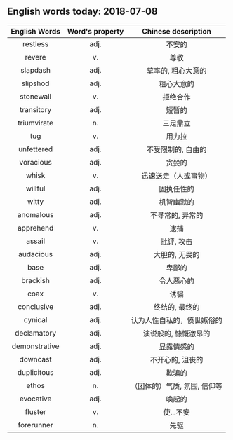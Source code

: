 ## English words today: 2018-07-08

| English Words | Word's property | Chinese description |
| :-----------: | :-------------: | :-----------------: |
| restless | adj. | 不安的 |
| revere | v. | 尊敬 |
| slapdash | adj. | 草率的, 粗心大意的 |
| slipshod | adj. | 粗心大意的 |
| stonewall | v. | 拒绝合作 |
| transitory | adj. | 短暂的 |
| triumvirate | n.  | 三足鼎立 |
| tug | v. | 用力拉 |
| unfettered | adj. | 不受限制的, 自由的 |
| voracious | adj. | 贪婪的 |
| whisk | v. | 迅速送走（人或事物） |
| willful | adj. | 固执任性的 |
| witty | adj. | 机智幽默的 |
| anomalous | adj. | 不寻常的, 异常的 |
| apprehend | v. | 逮捕 |
| assail | v. | 批评, 攻击 |
| audacious | adj. | 大胆的, 无畏的 |
| base | adj. | 卑鄙的 |
| brackish | adj. | 令人恶心的 |
| coax | v. | 诱骗 |
| conclusive | adj. | 终结的, 最终的 |
| cynical | adj. | 认为人性自私的，愤世嫉俗的 |
| declamatory | adj. | 演说般的, 慷慨激昂的 |
| demonstrative | adj. | 显露情感的 |
| downcast | adj. | 不开心的, 沮丧的 |
| duplicitous | adj. | 欺骗的 |
| ethos | n. | （团体的）气质, 氛围, 信仰等 |
| evocative | adj. | 唤起的 |
| fluster | v. | 使...不安 |
| forerunner | n. | 先驱 |
